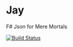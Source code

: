 # Jay
F# Json for Mere Mortals

[![Build Status](https://travis-ci.org/pimbrouwers/Jay.svg?branch=master)](https://travis-ci.org/pimbrouwers/Jay)
